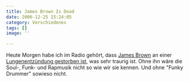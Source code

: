 ```yaml
---
title: James Brown Is Dead
date: 2006-12-25 15:24:05
category: Verschiedenes
tags: []
image: ''

---
```


Heute Morgen habe ich im Radio gehört, dass [James Brown](http://de.wikipedia.org/wiki/James_Brown) an einer [Lungenentzündung gestorben ist](http://www.musicianslife.de/2006/12/25/james-brown-ist-tot/), was sehr traurig ist. Ohne ihn wäre die Soul-, Funk- und Rapmusik nicht so wie wir sie kennen. Und ohne "Funky Drummer" sowieso nicht.
